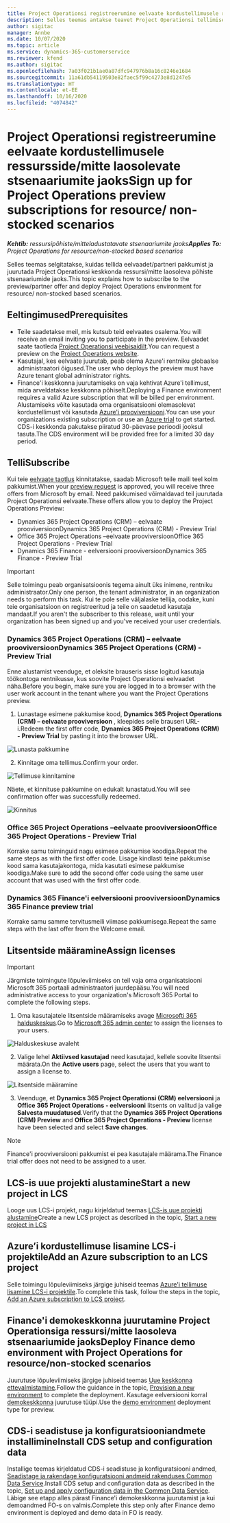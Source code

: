 ```yaml
---
title: Project Operationsi registreerumine eelvaate kordustellimusele ressursside/mitte laosolevate stsenaariumite jaoks
description: Selles teemas antakse teavet Project Operationsi tellimise ja juurutamise kohta ressursi-/mitte laosolevate stsenaariumite jaoks.
author: sigitac
manager: Annbe
ms.date: 10/07/2020
ms.topic: article
ms.service: dynamics-365-customerservice
ms.reviewer: kfend
ms.author: sigitac
ms.openlocfilehash: 7a03f021b1ae0a87dfc947976b8a16c8246e1684
ms.sourcegitcommit: 11a61db54119503e82faec5f99c4273e8d1247e5
ms.translationtype: HT
ms.contentlocale: et-EE
ms.lasthandoff: 10/16/2020
ms.locfileid: "4074842"
---
```

# <a name="sign-up-for-project-operations-preview-subscriptions-for-resource-non-stocked-scenarios"></a><span data-ttu-id="1199c-103">Project Operationsi registreerumine eelvaate kordustellimusele ressursside/mitte laosolevate stsenaariumite jaoks</span><span class="sxs-lookup"><span data-stu-id="1199c-103">Sign up for Project Operations preview subscriptions for resource/ non-stocked scenarios</span></span>

<span data-ttu-id="1199c-104">_**Kehtib:** ressursipõhiste/mitteladustatavate stsenaariumite jaoks_</span><span class="sxs-lookup"><span data-stu-id="1199c-104">_**Applies To:** Project Operations for resource/non-stocked based scenarios_</span></span>

<span data-ttu-id="1199c-105">Selles teemas selgitatakse, kuidas tellida eelvaadet/partneri pakkumist ja juurutada Project Operationsi keskkonda ressursi/mitte laosoleva põhiste stsenaariumide jaoks.</span><span class="sxs-lookup"><span data-stu-id="1199c-105">This topic explains how to subscribe to the preview/partner offer and deploy Project Operations environment for resource/ non-stocked based scenarios.</span></span>

## <a name="prerequisites"></a><span data-ttu-id="1199c-106">Eeltingimused</span><span class="sxs-lookup"><span data-stu-id="1199c-106">Prerequisites</span></span>

- <span data-ttu-id="1199c-107">Teile saadetakse meil, mis kutsub teid eelvaates osalema.</span><span class="sxs-lookup"><span data-stu-id="1199c-107">You will receive an email inviting you to participate in the preview.</span></span> <span data-ttu-id="1199c-108">Eelvaadet saate taotleda [Project Operationsi veebisaidilt](https://dynamics.microsoft.com/en-us/project-operations/overview/).</span><span class="sxs-lookup"><span data-stu-id="1199c-108">You can request a preview on the [Project Operations website](https://dynamics.microsoft.com/en-us/project-operations/overview/).</span></span>
- <span data-ttu-id="1199c-109">Kasutajal, kes eelvaate juurutab, peab olema Azure'i rentniku globaalse administraatori õigused.</span><span class="sxs-lookup"><span data-stu-id="1199c-109">The user who deploys the preview must have Azure tenant global administrator rights.</span></span>
- <span data-ttu-id="1199c-110">Finance'i keskkonna juurutamiseks on vaja kehtivat Azure'i tellimust, mida arveldatakse keskkonna põhiselt.</span><span class="sxs-lookup"><span data-stu-id="1199c-110">Deploying a Finance environment requires a valid Azure subscription that will be billed per environment.</span></span> <span data-ttu-id="1199c-111">Alustamiseks võite kasutada oma organisatsiooni olemasolevat kordustellimust või kasutada [Azure'i prooviversiooni](https://azure.microsoft.com/en-us/free/).</span><span class="sxs-lookup"><span data-stu-id="1199c-111">You can use your organizations existing subscription or use an [Azure trial](https://azure.microsoft.com/en-us/free/) to get started.</span></span> <span data-ttu-id="1199c-112">CDS-i keskkonda pakutakse piiratud 30-päevase perioodi jooksul tasuta.</span><span class="sxs-lookup"><span data-stu-id="1199c-112">The CDS environment will be provided free for a limited 30 day period.</span></span>

## <a name="subscribe"></a><span data-ttu-id="1199c-113">Telli</span><span class="sxs-lookup"><span data-stu-id="1199c-113">Subscribe</span></span>

<span data-ttu-id="1199c-114">Kui teie [eelvaate taotlus](https://forms.office.com/FormsPro/Pages/ResponsePage.aspx?id=v4j5cvGGr0GRqy180BHbR56j8lZs0FdAvwT75_WNFyxUMkRDV1NYQU5TNjE2VjhKOVBUNVg2R0s1NC4u) kinnitatakse, saadab Microsoft teile maili teel kolm pakkumist.</span><span class="sxs-lookup"><span data-stu-id="1199c-114">When your [preview request](https://forms.office.com/FormsPro/Pages/ResponsePage.aspx?id=v4j5cvGGr0GRqy180BHbR56j8lZs0FdAvwT75_WNFyxUMkRDV1NYQU5TNjE2VjhKOVBUNVg2R0s1NC4u) is approved, you will receive three offers from Microsoft by email.</span></span> <span data-ttu-id="1199c-115">Need pakkumised võimaldavad teil juurutada Project Operationsi eelvaate.</span><span class="sxs-lookup"><span data-stu-id="1199c-115">These offers allow you to deploy the Project Operations Preview:</span></span>

- <span data-ttu-id="1199c-116">Dynamics 365 Project Operations (CRM) – eelvaate prooviversioon</span><span class="sxs-lookup"><span data-stu-id="1199c-116">Dynamics 365 Project Operations (CRM) - Preview Trial</span></span>
- <span data-ttu-id="1199c-117">Office 365 Project Operations –eelvaate prooviversioon</span><span class="sxs-lookup"><span data-stu-id="1199c-117">Office 365 Project Operations - Preview Trial</span></span>
- <span data-ttu-id="1199c-118">Dynamics 365 Finance - eelversiooni prooviversioon</span><span class="sxs-lookup"><span data-stu-id="1199c-118">Dynamics 365 Finance - Preview Trial</span></span>

> [!IMPORTANT]
> <span data-ttu-id="1199c-119">Selle toimingu peab organisatsioonis tegema ainult üks inimene, rentniku administraator.</span><span class="sxs-lookup"><span data-stu-id="1199c-119">Only one person, the tenant administrator, in an organization needs to perform this task.</span></span> <span data-ttu-id="1199c-120">Kui te pole selle väljalaske tellija, oodake, kuni teie organisatsioon on registreeritud ja teile on saadetud kasutaja mandaat.</span><span class="sxs-lookup"><span data-stu-id="1199c-120">If you aren't the subscriber to this release, wait until your organization has been signed up and you've received your user credentials.</span></span>

### <a name="dynamics-365-project-operations-crm---preview-trial"></a><span data-ttu-id="1199c-121">Dynamics 365 Project Operations (CRM) – eelvaate prooviversioon</span><span class="sxs-lookup"><span data-stu-id="1199c-121">Dynamics 365 Project Operations (CRM) - Preview Trial</span></span> 

<span data-ttu-id="1199c-122">Enne alustamist veenduge, et oleksite brauseris sisse logitud kasutaja töökontoga rentnikusse, kus soovite Project Operationsi eelvaadet näha.</span><span class="sxs-lookup"><span data-stu-id="1199c-122">Before you begin, make sure you are logged in to a browser with the user work account in the tenant where you want the Project Operations preview.</span></span>

1. <span data-ttu-id="1199c-123">Lunastage esimene pakkumise kood, **Dynamics 365 Project Operations (CRM) – eelvaate prooviversioon** , kleepides selle brauseri URL-i.</span><span class="sxs-lookup"><span data-stu-id="1199c-123">Redeem the first offer code, **Dynamics 365 Project Operations (CRM) - Preview Trial** by pasting it into the browser URL.</span></span>

![Lunasta pakkumine](./media/16RedeemFirstOfferNew.png)

2. <span data-ttu-id="1199c-125">Kinnitage oma tellimus.</span><span class="sxs-lookup"><span data-stu-id="1199c-125">Confirm your order.</span></span>

![Tellimuse kinnitamine](./media/17ConfirmOrderNew.png)

<span data-ttu-id="1199c-127">Näete, et kinnituse pakkumine on edukalt lunastatud.</span><span class="sxs-lookup"><span data-stu-id="1199c-127">You will see confirmation offer was successfully redeemed.</span></span>

![Kinnitus](./media/18OrderConfirmationNew.png)

### <a name="office-365-project-operations---preview-trial"></a><span data-ttu-id="1199c-129">Office 365 Project Operations –eelvaate prooviversioon</span><span class="sxs-lookup"><span data-stu-id="1199c-129">Office 365 Project Operations - Preview Trial</span></span>

<span data-ttu-id="1199c-130">Korrake samu toiminguid nagu esimese pakkumise koodiga.</span><span class="sxs-lookup"><span data-stu-id="1199c-130">Repeat the same steps as with the first offer code.</span></span> <span data-ttu-id="1199c-131">Lisage kindlasti teine pakkumise kood sama kasutajakontoga, mida kasutati esimese pakkumise koodiga.</span><span class="sxs-lookup"><span data-stu-id="1199c-131">Make sure to add the second offer code using the same user account that was used with the first offer code.</span></span>

### <a name="dynamics-365-finance-preview-trial"></a><span data-ttu-id="1199c-132">Dynamics 365 Finance'i eelversiooni prooviversioon</span><span class="sxs-lookup"><span data-stu-id="1199c-132">Dynamics 365 Finance preview trial</span></span>

<span data-ttu-id="1199c-133">Korrake samu samme tervitusmeili viimase pakkumisega.</span><span class="sxs-lookup"><span data-stu-id="1199c-133">Repeat the same steps with the last offer from the Welcome email.</span></span>

## <a name="assign-licenses"></a><span data-ttu-id="1199c-134">Litsentside määramine</span><span class="sxs-lookup"><span data-stu-id="1199c-134">Assign licenses</span></span>

> [!IMPORTANT]
> <span data-ttu-id="1199c-135">Järgmiste toimingute lõpuleviimiseks on teil vaja oma organisatsiooni Microsoft 365 portaali administraatori juurdepääsu.</span><span class="sxs-lookup"><span data-stu-id="1199c-135">You will need administrative access to your organization's Microsoft 365 Portal to complete the following steps.</span></span>

1. <span data-ttu-id="1199c-136">Oma kasutajatele litsentside määramiseks avage [Microsofti 365 halduskeskus](https://portal.office.com/).</span><span class="sxs-lookup"><span data-stu-id="1199c-136">Go to [Microsoft 365 admin center](https://portal.office.com/) to assign the licenses to your users.</span></span>

![Halduskeskuse avaleht](./media/14AdminPortal.png)

2. <span data-ttu-id="1199c-138">Valige lehel **Aktiivsed kasutajad** need kasutajad, kellele soovite litsentsi määrata.</span><span class="sxs-lookup"><span data-stu-id="1199c-138">On the **Active users** page, select the users that you want to assign a license to.</span></span>

![Litsentside määramine](./media/15AssignLicenses.png)

3. <span data-ttu-id="1199c-140">Veenduge, et **Dynamics 365 Project Operationsi (CRM) eelversiooni** ja **Office 365 Project Operations - eelversiooni** litsents on valitud ja valige **Salvesta muudatused**.</span><span class="sxs-lookup"><span data-stu-id="1199c-140">Verify that the **Dynamics 365 Project Operations (CRM) Preview** and **Office 365 Project Operations - Preview** license have been selected and select **Save changes**.</span></span>

> [!NOTE]
> <span data-ttu-id="1199c-141">Finance'i prooviversiooni pakkumist ei pea kasutajale määrama.</span><span class="sxs-lookup"><span data-stu-id="1199c-141">The Finance trial offer does not need to be assigned to a user.</span></span>

## <a name="start-a-new-project-in-lcs"></a><span data-ttu-id="1199c-142">LCS-is uue projekti alustamine</span><span class="sxs-lookup"><span data-stu-id="1199c-142">Start a new project in LCS</span></span>

<span data-ttu-id="1199c-143">Looge uus LCS-i projekt, nagu kirjeldatud teemas [LCS-is uue projekti alustamine](create-lcs-project.md)</span><span class="sxs-lookup"><span data-stu-id="1199c-143">Create a new LCS project as described in the topic, [Start a new project in LCS](create-lcs-project.md)</span></span>

## <a name="add-an-azure-subscription-to-an-lcs-project"></a><span data-ttu-id="1199c-144">Azure’i kordustellimuse lisamine LCS-i projektile</span><span class="sxs-lookup"><span data-stu-id="1199c-144">Add an Azure subscription to an LCS project</span></span>

<span data-ttu-id="1199c-145">Selle toimingu lõpuleviimiseks järgige juhiseid teemas [Azure'i tellimuse lisamine LCS-i projektile](resource-add-azure-subscription-lcs-project.md).</span><span class="sxs-lookup"><span data-stu-id="1199c-145">To complete this task, follow the steps in the topic, [Add an Azure subscription to LCS project](resource-add-azure-subscription-lcs-project.md).</span></span>

## <a name="deploy-finance-demo-environment-with-project-operations-for-resourcenon-stocked-scenarios"></a><span data-ttu-id="1199c-146">Finance'i demokeskkonna juurutamine Project Operationsiga ressursi/mitte laosoleva stsenaariumide jaoks</span><span class="sxs-lookup"><span data-stu-id="1199c-146">Deploy Finance demo environment with Project Operations for resource/non-stocked scenarios</span></span>

<span data-ttu-id="1199c-147">Juurutuse lõpuleviimiseks järgige juhiseid teemas [Uue keskkonna ettevalmistamine](resource-provision-new-environment.md).</span><span class="sxs-lookup"><span data-stu-id="1199c-147">Follow the guidance in the topic, [Provision a new environment](resource-provision-new-environment.md) to complete the deployment.</span></span> <span data-ttu-id="1199c-148">Kasutage eelversiooni korral [demokeskkonna](https://docs.microsoft.com/dynamics365/fin-ops-core/dev-itpro/deployment/deploy-demo-environment) juurutuse tüüpi.</span><span class="sxs-lookup"><span data-stu-id="1199c-148">Use the [demo environment](https://docs.microsoft.com/dynamics365/fin-ops-core/dev-itpro/deployment/deploy-demo-environment) deployment type for preview.</span></span> 

## <a name="install-cds-setup-and-configuration-data"></a><span data-ttu-id="1199c-149">CDS-i seadistuse ja konfiguratsiooniandmete installimine</span><span class="sxs-lookup"><span data-stu-id="1199c-149">Install CDS setup and configuration data</span></span>

<span data-ttu-id="1199c-150">Installige teemas kirjeldatud CDS-i seadistuse ja konfiguratsiooni andmed, [Seadistage ja rakendage konfiguratsiooni andmeid rakenduses Common Data Service](resource-apply-pro-setup-config-data.md).</span><span class="sxs-lookup"><span data-stu-id="1199c-150">Install CDS setup and configuration data as described in the topic, [Set up and apply configuration data in the Common Data Service](resource-apply-pro-setup-config-data.md).</span></span>
<span data-ttu-id="1199c-151">Läbige see etapp alles pärast Finance'i demokeskkonna juurutamist ja kui demoandmed FO-s on valmis.</span><span class="sxs-lookup"><span data-stu-id="1199c-151">Complete this step only after Finance demo environment is deployed and demo data in FO is ready.</span></span>
